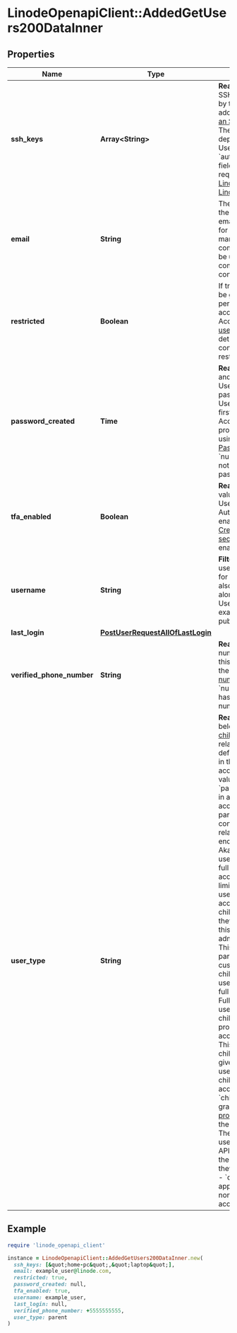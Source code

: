 # LinodeOpenapiClient::AddedGetUsers200DataInner

## Properties

| Name | Type | Description | Notes |
| ---- | ---- | ----------- | ----- |
| **ssh_keys** | **Array&lt;String&gt;** | __Read-only__ A list of SSH Key labels added by this User.  Users can add keys with the [Add an SSH key](https://techdocs.akamai.com/linode-api/reference/post-add-ssh-key) operation.  These keys are deployed when this User is included in the &#x60;authorized_users&#x60; field of the following requests:  - [Create a Linode](https://techdocs.akamai.com/linode-api/reference/post-linode-instance) - [Rebuild a Linode](https://techdocs.akamai.com/linode-api/reference/post-rebuild-linode-instance) - [Create a disk](https://techdocs.akamai.com/linode-api/reference/post-add-linode-disk) | [optional][readonly] |
| **email** | **String** | The email address for the User. Linode sends emails to this address for account management communications. May be used for other communications as configured. | [optional] |
| **restricted** | **Boolean** | If true, the User must be granted access to perform actions or access entities on this Account. Run [List a user&#39;s grants](https://techdocs.akamai.com/linode-api/reference/get-user-grants) for details on how to configure grants for a restricted User. | [optional] |
| **password_created** | **Time** | __Read-only__ The date and time when this User&#39;s current password was created.  User passwords are first created during the Account sign-up process, and updated using the [Reset Password](https://login.linode.com/forgot/password) webpage.  &#x60;null&#x60; if this User has not created a password yet. | [optional][readonly] |
| **tfa_enabled** | **Boolean** | __Read-only__ A boolean value indicating if the User has Two Factor Authentication (TFA) enabled. Run the [Create a two factor secret](https://techdocs.akamai.com/linode-api/reference/post-tfa-enable) operation to enable TFA. | [optional][readonly] |
| **username** | **String** | __Filterable__ The User&#39;s username. This is used for logging in, and may also be displayed alongside actions the User performs (for example, in Events or public StackScripts). | [optional] |
| **last_login** | [**PostUserRequestAllOfLastLogin**](PostUserRequestAllOfLastLogin.md) |  | [optional] |
| **verified_phone_number** | **String** | __Read-only__ The phone number verified for this User Profile with the [Verify a phone number](https://techdocs.akamai.com/linode-api/reference/post-profile-phone-number-verify) operation.  &#x60;null&#x60; if this User Profile has no verified phone number. | [optional][readonly] |
| **user_type** | **String** | __Read-only__ If the user belongs to a [parent or child account](https://www.linode.com/docs/guides/parent-child-accounts/) relationship, this defines the user type in the respective account. Possible values include:  - &#x60;parent&#x60;. This is a user in an Akamai partner account. Akamai partners have a contractural relationship with their end customers, to sell Akamai services. This user can either have full access (a parent account admin user) or limited access. Limited users don&#39;t have access to manage child accounts, but they can be granted this access by an admin user.  - &#x60;child&#x60;. This is an Akamai partner&#39;s end customer user, in a child account. A child user can have either full or limited access. Full access lets the user manage other child users and the proxy user in a child account.  - &#x60;proxy&#x60;. This is a user on a child account that gives parent account users access to that child account. A parent account user with the &#x60;child_account_access&#x60; grant can [Create a proxy user token](https://techdocs.akamai.com/linode-api/reference/post-child-account-token) from the parent account. The parent user can use this token to run API operations from the child account, as if they were a child user.  - &#x60;default&#x60;. This applies to all regular, non-parent-child account users. | [optional][readonly] |

## Example

```ruby
require 'linode_openapi_client'

instance = LinodeOpenapiClient::AddedGetUsers200DataInner.new(
  ssh_keys: [&quot;home-pc&quot;,&quot;laptop&quot;],
  email: example_user@linode.com,
  restricted: true,
  password_created: null,
  tfa_enabled: true,
  username: example_user,
  last_login: null,
  verified_phone_number: +5555555555,
  user_type: parent
)
```

